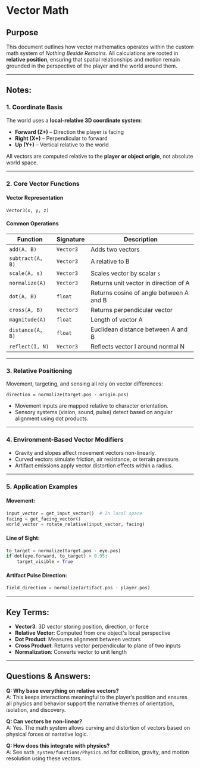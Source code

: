 # Vector Math

## Purpose

This document outlines how vector mathematics operates within the custom math system of *Nothing Beside Remains*. All calculations are rooted in **relative position**, ensuring that spatial relationships and motion remain grounded in the perspective of the player and the world around them.

---

## Notes:

### 1. Coordinate Basis

The world uses a **local-relative 3D coordinate system**:

- **Forward (Z+)** – Direction the player is facing  
- **Right (X+)** – Perpendicular to forward  
- **Up (Y+)** – Vertical relative to the world

All vectors are computed relative to the **player or object origin**, not absolute world space.

---

### 2. Core Vector Functions

#### Vector Representation
```text
Vector3(x, y, z)
```

#### Common Operations

| Function | Signature | Description |
|---------|-----------|-------------|
| `add(A, B)` | `Vector3` | Adds two vectors |
| `subtract(A, B)` | `Vector3` | A relative to B |
| `scale(A, s)` | `Vector3` | Scales vector by scalar `s` |
| `normalize(A)` | `Vector3` | Returns unit vector in direction of A |
| `dot(A, B)` | `float` | Returns cosine of angle between A and B |
| `cross(A, B)` | `Vector3` | Returns perpendicular vector |
| `magnitude(A)` | `float` | Length of vector A |
| `distance(A, B)` | `float` | Euclidean distance between A and B |
| `reflect(I, N)` | `Vector3` | Reflects vector I around normal N |

---

### 3. Relative Positioning

Movement, targeting, and sensing all rely on vector differences:

```text
direction = normalize(target.pos - origin.pos)
```

- Movement inputs are mapped relative to character orientation.
- Sensory systems (vision, sound, pulse) detect based on angular alignment using dot products.

---

### 4. Environment-Based Vector Modifiers

- Gravity and slopes affect movement vectors non-linearly.
- Curved vectors simulate friction, air resistance, or terrain pressure.
- Artifact emissions apply vector distortion effects within a radius.

---

### 5. Application Examples

#### Movement:
```python
input_vector = get_input_vector()  # In local space
facing = get_facing_vector()
world_vector = rotate_relative(input_vector, facing)
```

#### Line of Sight:
```python
to_target = normalize(target.pos - eye.pos)
if dot(eye.forward, to_target) > 0.95:
    target_visible = True
```

#### Artifact Pulse Direction:
```python
field_direction = normalize(artifact.pos - player.pos)
```

---

## Key Terms:

- **Vector3**: 3D vector storing position, direction, or force
- **Relative Vector**: Computed from one object's local perspective
- **Dot Product**: Measures alignment between vectors
- **Cross Product**: Returns vector perpendicular to plane of two inputs
- **Normalization**: Converts vector to unit length

---

## Questions & Answers:

**Q: Why base everything on relative vectors?**  
A: This keeps interactions meaningful to the player’s position and ensures all physics and behavior support the narrative themes of orientation, isolation, and discovery.

**Q: Can vectors be non-linear?**  
A: Yes. The math system allows curving and distortion of vectors based on physical forces or narrative logic.

**Q: How does this integrate with physics?**  
A: See `math_system/functions/Physics.md` for collision, gravity, and motion resolution using these vectors.
